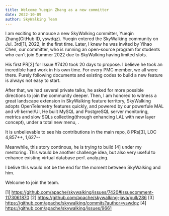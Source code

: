 ```yaml
---
title: Welcome Yueqin Zhang as a new committer
date: 2022-10-09
author: SkyWalking Team
---
```


I am exciting to annouce a new SkyWalking committer, Yueqin Zhang(GitHub ID, yswdqz).
Yueqin entered the SkyWalking community on Jul. 3rd[1], 2022, in the first time. 
Later, I knew he was invited by Yihao Chen, our committer, who is running an open-source program for students who can't join Summer 2022 due to SkyWalking having limited slots.

His first PR[2] for Issue #7420 took 20 days to propose. I believe he took an incredible hard work in his own time. 
For every PMC member, we all were there. Purely following documents and existing codes to build a new feature is always not easy to start. 

After that, we had several private talks, he asked for more possible directions to join the community deeper.
Then, I am honored to witness a great landscape extension in SkyWalking feature territory, SkyWalking adopts OpenTelemetry features quickly, and powered by our powerfule MAL and v9 kernel/UI, 
He built MySQL and PostgreSQL server monitoring, metrics and slow SQLs collecting(through enhancing LAL with new layer concept), under a total new menu, <Database>.

It is unbelievable to see his contributions in the main repo, 8 PRs[3],  LOC 4,857++, 1,627--

Meanwhile, this story continous, he is trying to build <A lightweight and APM-oriented SQL parser module>[4] under my mentoring. This would be another challenge idea, but also very useful to 
enhance existing virtual database perf. analyzing.

I belive this would not be the end for the moment between SkyWalking and him.

Welcome to join the team.


[1] https://github.com/apache/skywalking/issues/7420#issuecomment-1173061870
[2] https://github.com/apache/skywalking-java/pull/286
[3] https://github.com/apache/skywalking/commits?author=yswdqz
[4] https://github.com/apache/skywalking/issues/9661